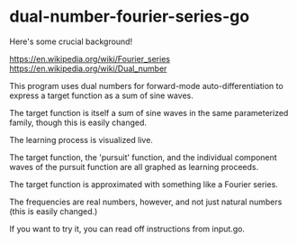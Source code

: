 # dual-number-fourier-series-go

Here's some crucial background!

https://en.wikipedia.org/wiki/Fourier_series
https://en.wikipedia.org/wiki/Dual_number

This program uses dual numbers for forward-mode auto-differentiation to express a target function as a sum of sine waves.

The target function is itself a sum of sine waves in the same parameterized family, though this is easily changed.

The learning process is visualized live. 

The target function, the 'pursuit' function, and the individual component waves of the pursuit function are all graphed as learning proceeds. 

The target function is approximated with something like a Fourier series.

The frequencies are real numbers, however, and not just natural numbers (this is easily changed.)

If you want to try it, you can read off instructions from input.go. 
